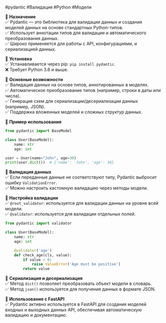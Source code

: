 #pydantic #Валидация #Python #Модели

🔹 **Назначение**  
✅ Pydantic — это библиотека для валидации данных и создания моделей данных на основе стандартных Python-типов.  
✅ Использует аннотации типов для валидации и автоматического преобразования данных.  
✅ Широко применяется для работы с API, конфигурациями, и сериализацией данных.

🔹 **Установка**  
✅ Устанавливается через pip: `pip install pydantic`.  
❌ Требует Python 3.6 и выше.

🔹 **Основные возможности**  
✅ Валидация данных на основе типов, аннотированных в моделях.  
✅ Автоматическое преобразование типов (например, строки в даты или числа).  
✅ Генерация схем для сериализации/десериализации данных (например, JSON).  
✅ Поддержка вложенных моделей и сложных структур данных.

🔹 **Пример использования**

```python
from pydantic import BaseModel

class User(BaseModel):
    name: str
    age: int

user = User(name="John", age=30)
print(user.dict())  # {'name': 'John', 'age': 30}
```

🔹 **Валидация данных**  
✅ Если переданные данные не соответствуют типу, Pydantic выбросит ошибку `ValidationError`.  
✅ Можно настроить кастомную валидацию через методы модели.

🔹 **Настройка валидации**  
✅ `@root_validator`: используется для валидации данных на уровне всей модели.  
✅ `@validator`: используется для валидации отдельных полей.

```python
from pydantic import validator

class User(BaseModel):
    name: str
    age: int

    @validator('age')
    def check_age(cls, value):
        if value < 0:
            raise ValueError('Age must be positive')
        return value
```

🔹 **Сериализация и десериализация**  
✅ Метод `dict()` позволяет преобразовать объект модели в словарь.  
✅ Метод `json()` используется для получения данных в формате JSON.

🔹 **Использование с FastAPI**  
✅ Pydantic активно используется в FastAPI для создания моделей входных и выходных данных API, обеспечивая автоматическую валидацию и документацию.